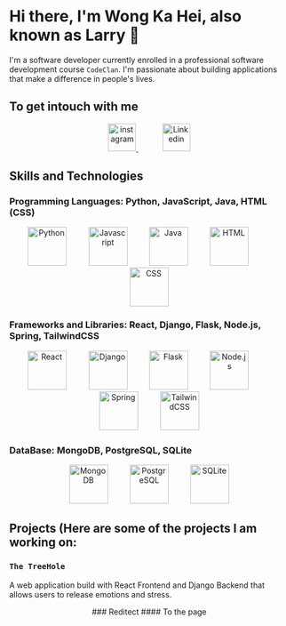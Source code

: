 # Hi there, I'm Wong Ka Hei, also known as Larry 👋
I'm a software developer currently enrolled in a professional software development course `CodeClan`. I'm passionate about building applications that make a difference in people's lives.

## To get intouch with me
<p align="center">
<a href="https://www.instagram.com/heiyeungyeung520/">
<img src="https://user-images.githubusercontent.com/108957679/221887694-b4e4f55f-3df7-45e3-a062-aaee5095e034.png" alt="instagram" width="50" height="50" />
</a>&nbsp;&nbsp;&nbsp;&nbsp;&nbsp;&nbsp;&nbsp;&nbsp;&nbsp;&nbsp;
<a href="https://www.linkedin.com/in/ka-hei-wong-429b66257/">
<img src="https://user-images.githubusercontent.com/108957679/221944597-b4a5923d-acdb-4dcb-8a89-d7c2b0ffb814.png" alt="Linkedin" width="50" height="50"/>
 </a>
 </p>

  
## Skills and Technologies
### Programming Languages: Python, JavaScript, Java, HTML (CSS)

<p align="center">
<img src="https://img.icons8.com/color/48/000000/python.png" alt="Python" width="70" height="70">&nbsp;&nbsp;&nbsp;&nbsp;&nbsp;&nbsp;&nbsp;&nbsp;&nbsp;&nbsp;<img src="https://user-images.githubusercontent.com/108957679/221861950-817a5628-a818-40fd-a2a4-58d361cc1b5a.png" alt=Javascript width="70" height="70">&nbsp;&nbsp;&nbsp;&nbsp;&nbsp;&nbsp;&nbsp;&nbsp;&nbsp;&nbsp;<img src="https://user-images.githubusercontent.com/108957679/221865391-3c5aad3e-7aef-4459-8c51-48655d28c4ca.png" alt="Java" width="70" height="70">&nbsp;&nbsp;&nbsp;&nbsp;&nbsp;&nbsp;&nbsp;&nbsp;&nbsp;&nbsp;<img src="https://user-images.githubusercontent.com/108957679/221871096-ef04d1ee-fc3a-46da-ad20-0385dab38988.png" alt="HTML" width="70" height="70">&nbsp;&nbsp;&nbsp;&nbsp;&nbsp;&nbsp;&nbsp;&nbsp;&nbsp;&nbsp;<img src="https://user-images.githubusercontent.com/108957679/221871403-bbd00d6e-d4b1-4798-917a-c8963b3bc316.png" alt="CSS" width="70" height="70"> </p>

### Frameworks and Libraries: React, Django, Flask, Node.js, Spring, TailwindCSS
<p align="center">
<img src="https://user-images.githubusercontent.com/108957679/221864708-b48e978b-148d-4d1f-a315-d8df9ac24d7a.png" alt="React" width="70" height="70">&nbsp;&nbsp;&nbsp;&nbsp;&nbsp;&nbsp;&nbsp;&nbsp;&nbsp;&nbsp;<img src="https://user-images.githubusercontent.com/108957679/221864451-0cae0932-4ab4-4860-87fc-90c039a7ac97.png" alt="Django" width="70" height="70">&nbsp;&nbsp;&nbsp;&nbsp;&nbsp;&nbsp;&nbsp;&nbsp;&nbsp;&nbsp;<img src="https://user-images.githubusercontent.com/108957679/221864279-fa907251-bad8-465a-b682-537dc92940dc.png" alt="Flask" width="70" height="70">&nbsp;&nbsp;&nbsp;&nbsp;&nbsp;&nbsp;&nbsp;&nbsp;&nbsp;&nbsp;<img src="https://user-images.githubusercontent.com/108957679/221865160-9ac91128-a0f0-4b64-ace9-d5b6fcff1f9a.png" alt="Node.js" width="70" height="70">&nbsp;&nbsp;&nbsp;&nbsp;&nbsp;&nbsp;&nbsp;&nbsp;&nbsp;&nbsp;<img src="https://user-images.githubusercontent.com/108957679/221865651-73fb0931-6ea6-4ca6-bb6c-22db0bfaa40c.png" alt="Spring" width="70" height="70">&nbsp;&nbsp;&nbsp;&nbsp;&nbsp;&nbsp;&nbsp;&nbsp;&nbsp;&nbsp;<img src="https://user-images.githubusercontent.com/108957679/221945727-87baaae8-c3ff-4cb4-adab-064d464ec39b.png" alt="TailwindCSS" width="70" height="70">
</p>

### DataBase: MongoDB, PostgreSQL, SQLite

<p align="center">
<img src="https://user-images.githubusercontent.com/108957679/221865912-ec4de733-7049-4e94-874a-d1f2e3e5bcf7.png" alt="MongoDB" width="70" heigh="70">&nbsp;&nbsp;&nbsp;&nbsp;&nbsp;&nbsp;&nbsp;&nbsp;&nbsp;&nbsp;<img src="https://user-images.githubusercontent.com/108957679/221866158-23f3ad92-d23b-436f-b6a9-9894816f0d14.png" alt="PostgreSQL" width="70" height="70">&nbsp;&nbsp;&nbsp;&nbsp;&nbsp;&nbsp;&nbsp;&nbsp;&nbsp;&nbsp;<img src="https://user-images.githubusercontent.com/108957679/221887379-53d0f887-a97e-4366-9e33-92fe75bba61c.png" alt="SQLite" width="70" height="70"></p>






## Projects (Here are some of the projects I am working on:

### `The TreeHole`

A web application build with React Frontend and Django Backend that allows users to release emotions and stress. 

<p align="center">
 ### Reditect
 #### To the page
 <a href="https://larrywongkahei.github.io/TheTreeHole/">
<!--  <a href="https://larrywongkahei.github.io/TheTreeHole/">To the page</a>&nbsp;&nbsp;&nbsp;&nbsp;&nbsp;&nbsp;&nbsp;&nbsp;&nbsp;&nbsp;<a href="https://github.com/larrywongkahei/TheTreeHole">To the FrontEnd Repo</a>&nbsp;&nbsp;&nbsp;&nbsp;&nbsp;&nbsp;&nbsp;&nbsp;&nbsp;&nbsp;<a href="https://github.com/larrywongkahei/TheTreeHoleBackend">To the BackEnd repo</a>
</p>

 -->
### Tools
* Javascript
* React
* Python
* Django
* SQLite
* Tailwind CSS

## Projects (Here are some of the projects I've worked on:

### Project 1
`My Gym App`
### Tools :
* Flask
* PSQL
* HTML
* CSS

### Feature

### Project 2
A RESTful API built with Node.js and Express that allows users to search for recipes based on dietary restrictions.
* Project 3: A Java application built with Spring that helps small businesses manage their inventory.
Get in touch
Email: [your email address]
LinkedIn: [your LinkedIn profile URL]
Feel free to reach out to me if you'd like to collaborate on a project or just chat about software development!
<!--
**larrywongkahei/larrywongkahei** is a ✨ _special_ ✨ repository because its `README.md` (this file) appears on your GitHub profile.

Here are some ideas to get you started:

- 🔭 I’m currently working on ...
- 🌱 I’m currently learning ...
- 👯 I’m looking to collaborate on ...
- 🤔 I’m looking for help with ...
- 💬 Ask me about ...
- 📫 How to reach me: ...
- 😄 Pronouns: ...
- ⚡ Fun fact: ...
-->
